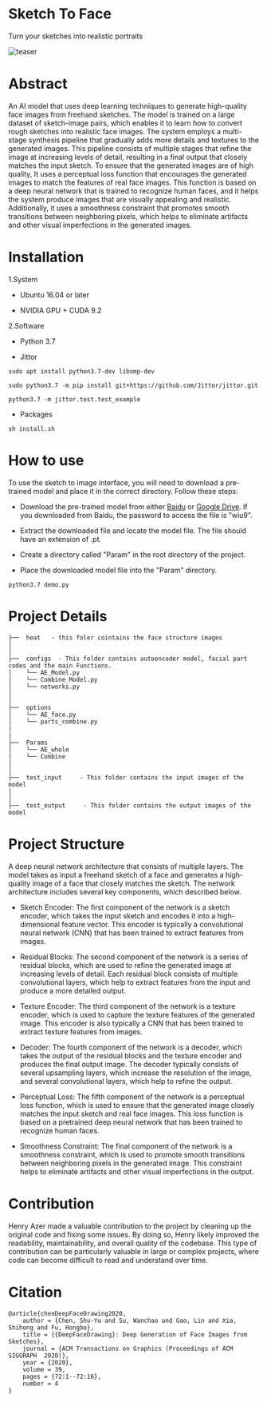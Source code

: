 # Sketch To Face
Turn your sketches into realistic portraits

![teaser](https://user-images.githubusercontent.com/102770811/236662164-b0f79cfa-a4d3-4bd4-b037-6a4f6d31589d.jpg)

# Abstract

An AI model that uses deep learning techniques to generate high-quality face images from freehand sketches. The model is trained on a large dataset of sketch-image pairs, which enables it to learn how to convert rough sketches into realistic face images. The system employs a multi-stage synthesis pipeline that gradually adds more details and textures to the generated images. This pipeline consists of multiple stages that refine the image at increasing levels of detail, resulting in a final output that closely matches the input sketch.
To ensure that the generated images are of high quality, It uses a perceptual loss function that encourages the generated images to match the features of real face images. This function is based on a deep neural network that is trained to recognize human faces, and it helps the system produce images that are visually appealing and realistic. Additionally, it uses a smoothness constraint that promotes smooth transitions between neighboring pixels, which helps to eliminate artifacts and other visual imperfections in the generated images.

# Installation

1.System
- Ubuntu 16.04 or later

- NVIDIA GPU + CUDA 9.2

2.Software
- Python 3.7

- Jittor

```
sudo apt install python3.7-dev libomp-dev

sudo python3.7 -m pip install git+https://github.com/Jittor/jittor.git

python3.7 -m jittor.test.test_example
```

- Packages

```
sh install.sh
```

# How to use

To use the sketch to image interface, you will need to download a pre-trained model and place it in the correct directory. Follow these steps:

- Download the pre-trained model from either [Baidu](https://pan.baidu.com/s/1f1S9t4T5X5J0CDZ7AqTfMg) or [Google Drive](https://drive.google.com/drive/folders/15I41zrFr_srq03YnijLSEsy5byGOLsyZ). If you downloaded from Baidu, the password to access the file is "wiu9".

- Extract the downloaded file and locate the model file. The file should have an extension of .pt.

- Create a directory called "Param" in the root directory of the project.

- Place the downloaded model file into the "Param" directory.

```
python3.7 demo.py
```

# Project Details

```
├──  heat   - this foler cointains the face structure images
│    
│
├──  configs  - This folder contains autoencoder model, facial part codes and the main Functions.
│    └── AE_Model.py
|    └── Combine_Model.py
|    └── networks.py 
│    
│
├──  options 
│    └── AE_face.py 
│    └── parts_combine.py  
|
|
├──  Params
│    └── AE_whole 
|    └── Combine
│
│
├──  test_input     - This folder contains the input images of the model
│
│
├──  test_output     - This folder contains the output images of the model
```

# Project Structure

A deep neural network architecture that consists of multiple layers. The model takes as input a freehand sketch of a face and generates a high-quality image of a face that closely matches the sketch. The network architecture includes several key components, which described below.

- Sketch Encoder: The first component of the network is a sketch encoder, which takes the input sketch and encodes it into a high-dimensional feature vector. This encoder is typically a convolutional neural network (CNN) that has been trained to extract features from images.

- Residual Blocks: The second component of the network is a series of residual blocks, which are used to refine the generated image at increasing levels of detail. Each residual block consists of multiple convolutional layers, which help to extract features from the input and produce a more detailed output.

- Texture Encoder: The third component of the network is a texture encoder, which is used to capture the texture features of the generated image. This encoder is also typically a CNN that has been trained to extract texture features from images.

- Decoder: The fourth component of the network is a decoder, which takes the output of the residual blocks and the texture encoder and produces the final output image. The decoder typically consists of several upsampling layers, which increase the resolution of the image, and several convolutional layers, which help to refine the output.

- Perceptual Loss: The fifth component of the network is a perceptual loss function, which is used to ensure that the generated image closely matches the input sketch and real face images. This loss function is based on a pretrained deep neural network that has been trained to recognize human faces.

- Smoothness Constraint: The final component of the network is a smoothness constraint, which is used to promote smooth transitions between neighboring pixels in the generated image. This constraint helps to eliminate artifacts and other visual imperfections in the output.

# Contribution

Henry Azer made a valuable contribution to the project by cleaning up the original code and fixing some issues. By doing so, Henry likely improved the readability, maintainability, and overall quality of the codebase. This type of contribution can be particularly valuable in large or complex projects, where code can become difficult to read and understand over time.

# Citation

```
@article{chenDeepFaceDrawing2020,
    author = {Chen, Shu-Yu and Su, Wanchao and Gao, Lin and Xia, Shihong and Fu, Hongbo},
    title = {{DeepFaceDrawing}: Deep Generation of Face Images from Sketches},
    journal = {ACM Transactions on Graphics (Proceedings of ACM SIGGRAPH  2020)},
    year = {2020},
    volume = 39,
    pages = {72:1--72:16},
    number = 4
}
```

